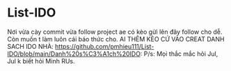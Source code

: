 # List-IDO
Nơi vừa cày commit vừa follow project
ae có kèo gửi lên đây follow cho dễ. Còn muốn t làm luôn cái báo thức cho.
AI THÊM KÈO CỨ VÀO CREAT DANH SACH IDO NHÀ: https://github.com/pmhieu111/List-IDO/blob/main/Danh%20s%C3%A1ch%20IDO:
P/s: Mọi thắc mắc hỏi Jul, Jul k biết hỏi Minh RUs.
